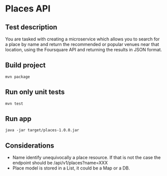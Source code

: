 # Places API

## Test description

You are tasked with creating a microservice which allows you to search for a place by name and return the recommended or
popular venues near that location, using the Foursquare API and returning the results in JSON format.

## Build project
``` mvn package ```

## Run only unit tests
``` mvn test ```

## Run app
```java -jar target/places-1.0.0.jar```

## Considerations

- Name identify unequivocally a place resource. If that is not the case the endpoint should be /api/v1/places?name=XXX
- Place model is stored in a List, it could be a Map or a DB.

